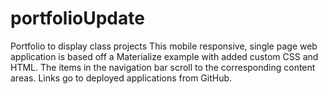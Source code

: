 # portfolioUpdate
Portfolio to display class projects
This mobile responsive, single page web application is based off a Materialize example with added custom CSS and HTML.  The items in the navigation bar scroll to the corresponding content areas. Links go to deployed applications from GitHub.

